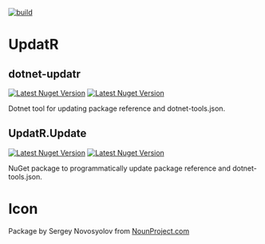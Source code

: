 [![build](https://github.com/OskarKlintrot/UpdatR/actions/workflows/build.yml/badge.svg)](https://github.com/OskarKlintrot/UpdatR/actions/workflows/build.yml)

# UpdatR

## dotnet-updatr
[![Latest Nuget Version](https://badgen.net/nuget/v/dotnet-updatr/latest)](https://www.nuget.org/packages/dotnet-updatr/)
[![Latest Nuget Version](https://badgen.net/nuget/dt/dotnet-updatr)](https://www.nuget.org/packages/dotnet-updatr/)

Dotnet tool for updating package reference and dotnet-tools.json.

## UpdatR.Update
[![Latest Nuget Version](https://badgen.net/nuget/v/UpdatR.Update/latest)](https://www.nuget.org/packages/UpdatR.Update/)
[![Latest Nuget Version](https://badgen.net/nuget/dt/UpdatR.Update)](https://www.nuget.org/packages/UpdatR.Update/)

NuGet package to programmatically update package reference and dotnet-tools.json.

# Icon
Package by Sergey Novosyolov from [NounProject.com](http://NounProject.com)

